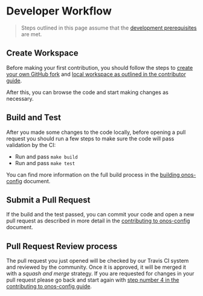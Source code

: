 # Developer Workflow

> Steps outlined in this page assume that the [development prerequisites](prerequisites.md) are met. 

## Create Workspace
Before making your first contribution, you should follow the steps to 
[create your own GitHub fork](contributing.md#1-fork-on-github) and 
[local workspace as outlined in the contributor guide](contributing.md#2-clone-fork).

After this, you can browse the code and start making changes as necessary.

## Build and Test
After you made some changes to the code locally, before opening a pull request you should run 
a few steps to make sure the code will pass validation by the CI:

* Run and pass `make build`
* Run and pass `make test`

You can find more information on the full build process in the [building onos-config](../../../onos-config/docs/build.md) document.

## Submit a Pull Request
If the build and the test passed, you can commit your code and open a new pull request 
as described in more detail in the [contributing to onos-config](contributing.md#5-commit) document.

## Pull Request Review process
The pull request you just opened will be checked by our Travis CI system and reviewed by the community. 
Once it is approved, it will be merged it with a _squash and merge_ strategy. 
If you are requested for changes in your pull request please go back and start again with [step number 4 
in the contributing to onos-config guide](contributing.md#4-keep-branch-in-sync).


